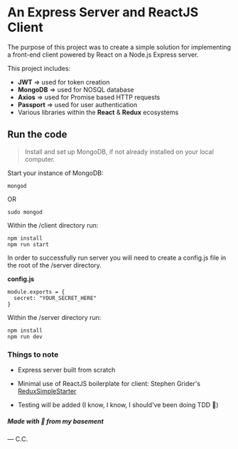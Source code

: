 # An Express Server and ReactJS Client

The purpose of this project was to create a simple solution for implementing a front-end client powered by React on a Node.js Express server. 


This project includes:
* **JWT** => used for token creation
* **MongoDB** => used for NOSQL database
* **Axios** => used for Promise based HTTP requests
* **Passport** => used for user authentication
* Various libraries within the **React** & **Redux** ecosystems


## Run the code

> Install and set up MongoDB, if not already installed on your local computer.

Start your instance of MongoDB:

```
mongod
```

OR

```
sudo mongod
```


Within the /client directory run:

```
npm install
npm run start
```


In order to successfully run server you will need to create a config.js file in the root of the /server directory. 

**config.js**

```
module.exports = {
  secret: "YOUR_SECRET_HERE"
}

```


Within the /server directory run:

```
npm install
npm run dev
```



### Things to note
* Express server built from scratch

* Minimal use of ReactJS boilerplate for client: Stephen Grider's [ReduxSimpleStarter](https://github.com/StephenGrider/ReduxSimpleStarter)

* Testing will be added (I know, I know, I should've been doing TDD 🙈)


##### Made with 💚 from my basement 
— C.C.